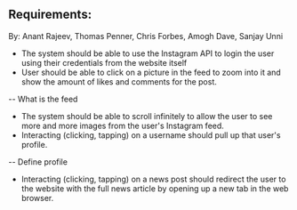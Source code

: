 ## Requirements: 

By: Anant Rajeev, Thomas Penner, Chris Forbes, Amogh Dave, Sanjay Unni

* The system should be able to use the Instagram API to login the user using their credentials from the website itself 
 
* User should be able to click on a picture in the feed to zoom into it and show the amount of likes and comments for the post.

-- What is the feed
 
* The system should be able to scroll infinitely to allow the user to see more and more images from the user's Instagram feed. 
 
* Interacting (clicking, tapping) on a username should pull up that user's profile.

-- Define profile
 
* Interacting (clicking, tapping) on a news post should redirect the user to the website with the full news article by opening up a new tab in the web browser. 
